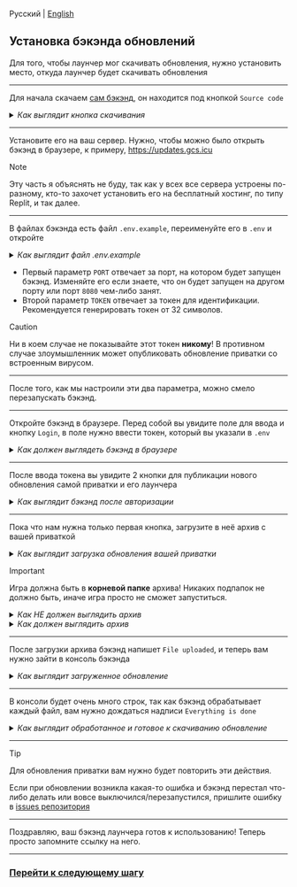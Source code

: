 Русский | [English](https://github.com/MegaSa1nt/GCS-Client/blob/new/tutorial/EN/SETUP-UPDATE-BACKEND.md)

## Установка бэкэнда обновлений
Для того, чтобы лаунчер мог скачивать обновления, нужно установить место, откуда лаунчер будет скачивать обновления
<hr>

Для начала скачаем [сам бэкэнд](https://github.com/MegaSa1nt/GCS-Client-backend/releases/latest), он находится под кнопкой `Source code`
<details>
  <summary><i>Как выглядит кнопка скачивания</i></summary>
  <img src="https://github.com/user-attachments/assets/a9d27b90-cc95-4194-8299-d442d071ddba" />
</details>
<hr>

Установите его на ваш сервер. Нужно, чтобы можно было открыть бэкэнд в браузере, к примеру, https://updates.gcs.icu
> [!NOTE]  
> Эту часть я объяснять не буду, так как у всех все сервера устроены по-разному, кто-то захочет установить его на бесплатный хостинг, по типу Replit, и так далее.
<hr>

В файлах бэкэнда есть файл `.env.example`, переименуйте его в `.env` и откройте
<details>
  <summary><i>Как выглядит файл .env.example</i></summary>
  <img src="https://github.com/user-attachments/assets/d0d134f2-441d-4f08-aa39-789296e58157" />
</details>

- Первый параметр `PORT` отвечает за порт, на котором будет запущен бэкэнд. Изменяйте его если знаете, что он будет запущен на другом порту или порт `8080` чем-либо занят.
- Второй параметр `TOKEN` отвечает за токен для идентификации. Рекомендуется генерировать токен от 32 символов.
> [!CAUTION]  
> Ни в коем случае не показывайте этот токен **никому**! В противном случае злоумышленник может опубликовать обновление приватки со встроенным вирусом.
<hr>

После того, как мы настроили эти два параметра, можно смело перезапускать бэкэнд.

<hr>

Откройте бэкэнд в браузере. Перед собой вы увидите поле для ввода и кнопку `Login`, в поле нужно ввести токен, который вы указали в `.env`
<details>
  <summary><i>Как должен выглядеть бэкэнд в браузере</i></summary>
  <img src="https://github.com/user-attachments/assets/c93591e0-1574-4781-9d4c-ae1530164749" />
</details>
<hr>

После ввода токена вы увидите 2 кнопки для публикации нового обновления самой приватки и его лаунчера
<details>
  <summary><i>Как выглядит бэкэнд после авторизации</i></summary>
  <img src="https://github.com/user-attachments/assets/b08199b3-96eb-4f18-a510-97be9529c879" />
</details>
<hr>

Пока что нам нужна только первая кнопка, загрузите в неё архив с вашей приваткой
<details>
  <summary><i>Как выглядит загрузка обновления вашей приватки</i></summary>
  <img src="https://github.com/user-attachments/assets/ceb8a1e6-44c4-40f5-ab69-0bda6c7d7ce4" />
</details>

> [!IMPORTANT]
> Игра должна быть в **корневой папке** архива! Никаких подпапок не должно быть, иначе игра просто не сможет запуститься.
> <details>
>   <summary><i>Как НЕ должен выглядить архив</i></summary>
>   <img src="https://github.com/user-attachments/assets/555b164b-e2fd-41df-b8fc-b6ae4e88763e" />
> </details>
> <details>
>   <summary><i>Как должен выглядить архив</i></summary>
>   <img src="https://github.com/user-attachments/assets/cc2b60b9-fca2-4403-bf8f-5c3526588666" />
> </details>
<hr>

После загрузки архива бэкэнд напишет `File uploaded`, и теперь вам нужно зайти в консоль бэкэнда
<details>
  <summary><i>Как выглядит загруженное обновление</i></summary>
  <img src="https://github.com/user-attachments/assets/f4eb829f-7060-452f-a0c1-6ed2332727f7" />
</details>
<hr>

В консоли будет очень много строк, так как бэкэнд обрабатывает каждый файл, вам нужно дождаться надписи `Everything is done`
<details>
  <summary><i>Как выглядит обработанное и готовое к скачиванию обновление</i></summary>
  <img src="https://github.com/user-attachments/assets/a39ef59d-5f5c-450d-87f7-700a19305317" />
</details>
<hr>

> [!TIP]
> Для обновления приватки вам нужно будет повторить эти действия.
> 
> Если при обновлении возникла какая-то ошибка и бэкэнд перестал что-либо делать или вовсе выключился/перезапустился, пришлите ошибку в [issues репозитория](https://github.com/MegaSa1nt/GCS-Client-backend/issues)
<hr>

Поздравляю, ваш бэкэнд лаунчера готов к использованию! Теперь просто запомните ссылку на него.

<hr>

### [Перейти к следующему шагу](https://github.com/MegaSa1nt/GCS-Client/blob/new/tutorial/RU/BUILD-UPDATER.md)